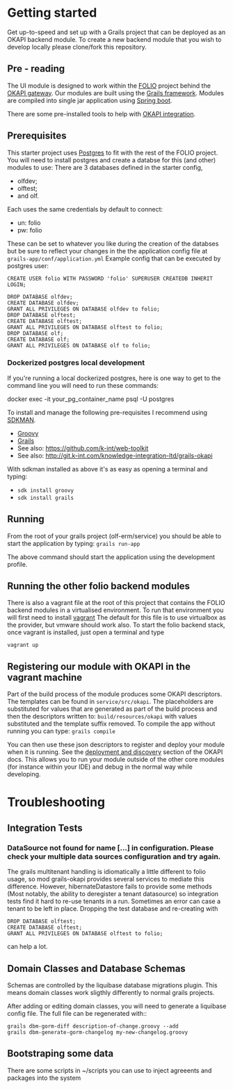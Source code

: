 # Getting started
Get up-to-speed and set up with a Grails project that can be deployed as an OKAPI backend module. To create a new backend module that you wish to develop locally please clone/fork this repository.

## Pre - reading
The UI module is designed to work within the [FOLIO](https://github.com/folio-org) project behind the [OKAPI gateway](https://github.com/folio-org/okapi).
Our modules are built using the [Grails framework](http://docs.grails.org/latest/guide/single.html).
Modules are compiled into single jar application using [Spring boot](https://projects.spring.io/spring-boot/).

There are some pre-installed tools to help with [OKAPI integration](okapi-integration.md).

## Prerequisites
This starter project uses [Postgres](https://www.postgresql.org/) to fit with the rest of the FOLIO project. You will need to install postgres and create a databse for this (and other) modules to use:
There are 3 databases defined in the starter config,
* olfdev;
* olftest;
* and olf.

Each uses the same credentials by default to connect:
* un: folio
* pw: folio

These can be set to whatever you like during the creation of the databses but be sure to reflect your changes in the the application config file at `grails-app/conf/application.yml` Example config that can be executed by postgres user:

    CREATE USER folio WITH PASSWORD 'folio' SUPERUSER CREATEDB INHERIT LOGIN;

    DROP DATABASE olfdev;
    CREATE DATABASE olfdev;
    GRANT ALL PRIVILEGES ON DATABASE olfdev to folio;
    DROP DATABASE olftest;
    CREATE DATABASE olftest;
    GRANT ALL PRIVILEGES ON DATABASE olftest to folio;
    DROP DATABASE olf;
    CREATE DATABASE olf;
    GRANT ALL PRIVILEGES ON DATABASE olf to folio;

### Dockerized postgres local development

If you're running a local dockerized postgres, here is one way to get to the command line you will need to run these commands:

   docker exec -it your_pg_container_name psql -U postgres

To install and manage the following pre-requisites I recommend using [SDKMAN](http://sdkman.io/).
- [Groovy](http://groovy-lang.org/)
- [Grails](https://grails.org/)
- See also: https://github.com/k-int/web-toolkit
- See also: http://git.k-int.com/knowledge-integration-ltd/grails-okapi

With sdkman installed as above it's as easy as opening a terminal and typing:
* `sdk install groovy`
* `sdk install grails`

## Running
From the root of your grails project (olf-erm/service) you should be able to start the application by typing:
`grails run-app`

The above command should start the application using the development profile.

## Running the other folio backend modules
There is also a vagrant file at the root of this project that contains the FOLIO backend modules in a virtualised environment. To run that environment you will first need to install [vagrant](https://www.vagrantup.com/)
The default for this file is to use virtualbox as the provider, but vmware should work also. To start the folio backend stack, once vagrant is installed, just open a terminal and type
```
vagrant up
```

## Registering our module with OKAPI in the vagrant machine
Part of the build process of the module produces some OKAPI descriptors. The templates can be found in `service/src/okapi`. The placeholders are substituted for values that are generated as part of the build process and then the descriptors
written to: `build/resources/okapi` with values substituted and the template suffix removed. To compile the app without running you can type:
```grails compile```

You can then use these json descriptors to register and deploy your module when it is running. See the [deployment and discovery](https://github.com/folio-org/okapi/blob/master/doc/guide.md#deployment-and-discovery) section of the OKAPI docs.
This allows you to run your module outside of the other core modules (for instance within your IDE) and debug in the normal way while developing.

# Troubleshooting

## Integration Tests

### DataSource not found for name [...] in configuration. Please check your multiple data sources configuration and try again.

The grails multitenant handling is idiomatically a little different to folio usage, so mod grails-okapi provides several services to mediate this difference.
However, hibernateDatastore fails to provide some methods (Most notably, the ability to deregister a tenant datasource) so integration tests find it hard to re-use tenants
in a run. Sometimes an error can case a tenant to be left in place. Dropping the test database and re-creating with

    DROP DATABASE olftest;
    CREATE DATABASE olftest;
    GRANT ALL PRIVILEGES ON DATABASE olftest to folio;

can help a lot.

## Domain Classes and Database Schemas

Schemas are controlled by the liquibase database migrations plugin. This means domain classes work sligthly differently to normal grails projects.

After adding or editing domain classes, you will need to generate a liquibase config file. The full file can be regenerated with::

    grails dbm-gorm-diff description-of-change.groovy --add
    grails dbm-generate-gorm-changelog my-new-changelog.groovy


## Bootstraping some data

There are some scripts in ~/scripts you can use to inject agreeents and packages into the system
